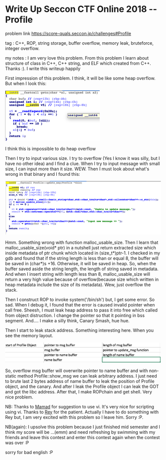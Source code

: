 # Write Up Seccon CTF Online 2018 -- Profile

problem link https://score-quals.seccon.jp/challenges#Profile

tag : C++, ROP, string storage, buffer overflow, memory leak, bruteforce, integer overflow.

my notes : I am very love this problem. From this problem I learn about structure of class in C++, C++ string, and ELF which created from C++. Thanks :). I write this writeup happily

First impression of this problem. I think, it will be like some heap overflow. But when I look this: 

![getn func](https://raw.githubusercontent.com/FwP-IDN/writeup-ctf-seccon2018-online-profile/master/getn.png)

I think this is impossible to do heap overflow

Then I try to input various size. I try to overflow (Yes I know it was silly, but I have no other idea) and I find a clue. When I try to input message with small size, I can input more than it size. WEW. Then I must look about what's wrong in that binary and I found this:

![update_msg func](https://raw.githubusercontent.com/FwP-IDN/writeup-ctf-seccon2018-online-profile/master/update_message.png)

Hmm. Something wrong with function malloc_usable_size. Then I learn that malloc_usable_size(void* ptr) in a nutshell just return extracted size which inside metadata of ptr chunk which located in (size_t\*)ptr-1. I checked in my gdb and found that if the string length is less than or equal 8, the buffer will be saved in (char\*)s +16. Otherwise, it will be saved in heap. So, when the buffer saved aside the string length, the length of string saved in metadata. And when I insert string with length less than 8, malloc_usable_size will return a very high value because of overflow(because size which written in heap metadata include the size of its metadata). Wew, just overflow the stack.

Then I construct ROP to invoke system('/bin/sh') but, I get some error. So sad. When I debug it, I found that the error is caused invalid pointer when call free. Sheesh, I must leak heap address to pass it into free which called from object distruction. I change the pointer so that it pointing in bss segment. And.... I make a silly think, Canary Smash, hue hue. 

Then I start to leak stack address. Something interesting here. When you see the memory layout.

![mem1](https://raw.githubusercontent.com/FwP-IDN/writeup-ctf-seccon2018-online-profile/master/memory1.png)

So, overflow msg buffer will overwrite pointer to name buffer and with non-static method Profile::show_msg we can leak arbitrary address. I just need to brute last 2 bytes address of name buffer to leak the position of Profile object, and the canary. And after I leak the Profile object I can leak the GOT and got the libc address. After that, I make ROPchain and get shell. Very nice problem. 

NB: Thanks to [Mamad](https://github.com/M46F) for suggestion to use vi. It's very nice for scripting using vi. Thanks to [Rey](https://github.com/rwhendry) for the patient. Actually I have to do something with Rey but, I am very excited with this problem so I leave him. Sorry :P.

NB(again): I upsolve this problem because I just finished mid semester and I think my score will be ...(emm) and need refreshing by swimming with my friends and leave this contest and enter this contest again when the contest was over :P

sorry for bad english :P